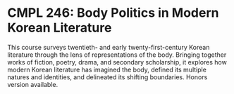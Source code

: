 # CMPL 246: Body Politics in Modern Korean Literature

This course surveys twentieth- and early twenty-first-century Korean literature through the lens of representations of the body. Bringing together works of fiction, poetry, drama, and secondary scholarship, it explores how modern Korean literature has imagined the body, defined its multiple natures and identities, and delineated its shifting boundaries. Honors version available.